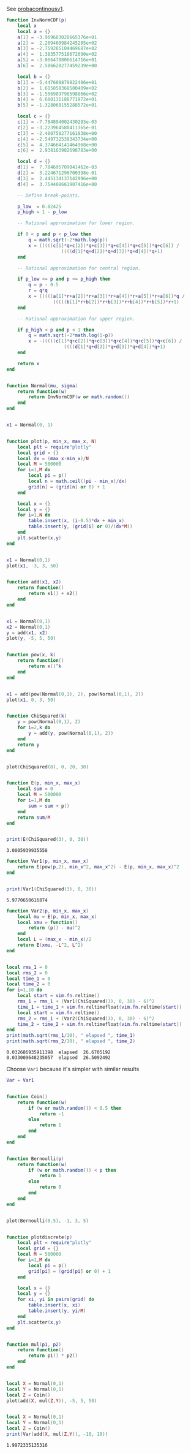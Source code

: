 See [probacontinousv1](probacontinousv1.md).

```lua
function InvNormCDF(p)
	local x
	local a = {}
	a[1] = -3.969683028665376e+01
	a[2] =  2.209460984245205e+02
	a[3] = -2.759285104469687e+02
	a[4] =  1.383577518672690e+02
	a[5] = -3.066479806614716e+01
	a[6] =  2.506628277459239e+00

	local b = {}
	b[1] = -5.447609879822406e+01
	b[2] =  1.615858368580409e+02
	b[3] = -1.556989798598866e+02
	b[4] =  6.680131188771972e+01
	b[5] = -1.328068155288572e+01

	local c = {}
	c[1] = -7.784894002430293e-03
	c[2] = -3.223964580411365e-01
	c[3] = -2.400758277161838e+00
	c[4] = -2.549732539343734e+00
	c[5] =  4.374664141464968e+00
	c[6] =  2.938163982698783e+00

	local d = {}
	d[1] =  7.784695709041462e-03
	d[2] =  3.224671290700398e-01
	d[3] =  2.445134137142996e+00
	d[4] =  3.754408661907416e+00

	-- Define break-points.

	p_low  = 0.02425
	p_high = 1 - p_low

	-- Rational approximation for lower region.

	if 0 < p and p < p_low then
		q = math.sqrt(-2*math.log(p))
		x = (((((c[1]*q+c[2])*q+c[3])*q+c[4])*q+c[5])*q+c[6]) /
					((((d[1]*q+d[2])*q+d[3])*q+d[4])*q+1)
	end

	-- Rational approximation for central region.

	if p_low <= p and p <= p_high then
		q = p - 0.5
		r = q*q
		x = (((((a[1]*r+a[2])*r+a[3])*r+a[4])*r+a[5])*r+a[6])*q /
				 (((((b[1]*r+b[2])*r+b[3])*r+b[4])*r+b[5])*r+1)
	end

	-- Rational approximation for upper region.

	if p_high < p and p < 1 then
		q = math.sqrt(-2*math.log(1-p))
		x = -(((((c[1]*q+c[2])*q+c[3])*q+c[4])*q+c[5])*q+c[6]) /
					 ((((d[1]*q+d[2])*q+d[3])*q+d[4])*q+1)
	end

	return x
end
```
```output[5](5/4/2023 10:02:44 AM)
```

```lua
function Normal(mu, sigma)
	return function(w)
		return InvNormCDF(w or math.random())
	end
end
```
```output[31](5/4/2023 10:11:46 AM)
```


```lua
x1 = Normal(0, 1)
```
```output[7](5/4/2023 10:02:50 AM)
```


```lua
function plot(p, min_x, max_x, N)
	local plt = require"plotly"
	local grid = {}
	local dx = (max_x-min_x)/N
	local M = 500000
	for i=1,M do
		local pi = p()
		local n = math.ceil((pi - min_x)/dx)
		grid[n] = (grid[n] or 0) + 1
	end

	local x = {}
	local y = {}
	for i=1,N do
		table.insert(x, (i-0.5)*dx + min_x)
		table.insert(y, (grid[i] or 0)/(dx*M))
	end
	plt.scatter(x,y)
end
```
```output[96](5/4/2023 2:15:38 PM)
```

```lua
x1 = Normal(0,1)
plot(x1, -3, 3, 50)
```
```output[33](5/4/2023 10:11:51 AM)
```

```lua
function add(x1, x2)
	return function()
		return x1() + x2()
	end
end
```
```output[39](5/4/2023 10:13:38 AM)
```

```lua
x1 = Normal(0,1)
x2 = Normal(0,1)
y = add(x1, x2)
plot(y, -5, 5, 50)
```
```output[41](5/4/2023 10:13:57 AM)
```


```lua
function pow(x, k)
	return function()
		return x()^k
	end
end
```
```output[42](5/4/2023 10:14:48 AM)
```

```lua
x1 = add(pow(Normal(0,1), 2), pow(Normal(0,1), 2))
plot(x1, 0, 3, 50)
```
```output[52](5/4/2023 11:20:40 AM)
```

```lua
function ChiSquared(k)
	y = pow(Normal(0,1), 2)
	for i=2,k do
		y = add(y, pow(Normal(0,1), 2))
	end
	return y
end
```
```output[53](5/4/2023 11:21:51 AM)
```

```lua
plot(ChiSquared(8), 0, 20, 30)
```
```output[61](5/4/2023 11:26:58 AM)
```


```lua
function E(p, min_x, max_x)
	local sum = 0
	local M = 500000
	for i=1,M do
		sum = sum + p()
	end
	return sum/M
end
```
```output[62](5/4/2023 11:28:26 AM)
```

```lua
print(E(ChiSquared(3), 0, 30))
```
```output[64](5/4/2023 11:29:34 AM)
3.0005939935558
```

```lua
function Var1(p, min_x, max_x)
	return E(pow(p,2), min_x^2, max_x^2) - E(p, min_x, max_x)^2
end
```
```output[67](5/4/2023 1:51:45 PM)
```

```lua
print(Var1(ChiSquared(3), 0, 30))
```
```output[69](5/4/2023 1:52:00 PM)
5.9770650616874
```

```lua
function Var2(p, min_x, max_x)
	local mu = E(p, min_x, max_x)
	local xmu = function()
		return (p() - mu)^2
	end
	local L = (max_x - min_x)/2
	return E(xmu, -L^2, L^2)
end
```
```output[70](5/4/2023 1:53:50 PM)
```

```lua
local rms_1 = 0
local rms_2 = 0
local time_1 = 0
local time_2 = 0
for i=1,10 do
	local start = vim.fn.reltime()
	rms_1 = rms_1 + (Var1(ChiSquared(3), 0, 30) - 6)^2
	time_1 = time_1 + vim.fn.reltimefloat(vim.fn.reltime(start))
	local start = vim.fn.reltime()
	rms_2 = rms_1 + (Var2(ChiSquared(3), 0, 30) - 6)^2
	time_2 = time_2 + vim.fn.reltimefloat(vim.fn.reltime(start))
end
print(math.sqrt(rms_1/10), " elapsed ", time_1)
print(math.sqrt(rms_2/10), " elapsed ", time_2)
```
```output[79](5/4/2023 2:00:53 PM)
0.032686935911398  elapsed  26.6705192
0.033009648235057  elapsed  26.5092492
```

Choose `Var1` because it's simpler with similar results

```lua
Var = Var1
```
```output[81](5/4/2023 2:03:09 PM)
```

```lua
function Coin()
	return function(w)
		if (w or math.random()) < 0.5 then
			return -1
		else
			return 1
		end
	end
end
```
```output[84](5/4/2023 2:10:05 PM)
```

```lua
function Bernoulli(p)
	return function(w)
		if (w or math.random()) < p then
			return 1
		else
			return 0
		end
	end
end
```
```output[85](5/4/2023 2:10:53 PM)
```

```lua
plot(Bernoulli(0.5), -1, 3, 5)
```
```output[97](5/4/2023 2:15:40 PM)
```

```lua
function plotdiscrete(p)
	local plt = require"plotly"
	local grid = {}
	local M = 500000
	for i=1,M do
		local pi = p()
		grid[pi] = (grid[pi] or 0) + 1
	end

	local x = {}
	local y = {}
	for xi, yi in pairs(grid) do
		table.insert(x, xi)
		table.insert(y, yi/M)
	end
	plt.scatter(x,y)
end
```
```output[106](5/4/2023 2:19:03 PM)
```

```lua
function mul(p1, p2)
	return function()
		return p1() * p2()
	end
end
```
```output[113](5/4/2023 2:29:24 PM)
```


```lua
local X = Normal(0,1)
local Y = Normal(0,1)
local Z = Coin()
plot(add(X, mul(Z,Y)), -5, 5, 50)
```
```output[115](5/4/2023 2:30:16 PM)
```

```lua
local X = Normal(0,1)
local Y = Normal(0,1)
local Z = Coin()
print(Var(add(X, mul(Z,Y)), -10, 10))
```
```output[117](5/4/2023 2:31:23 PM)
1.9972335135316
```

